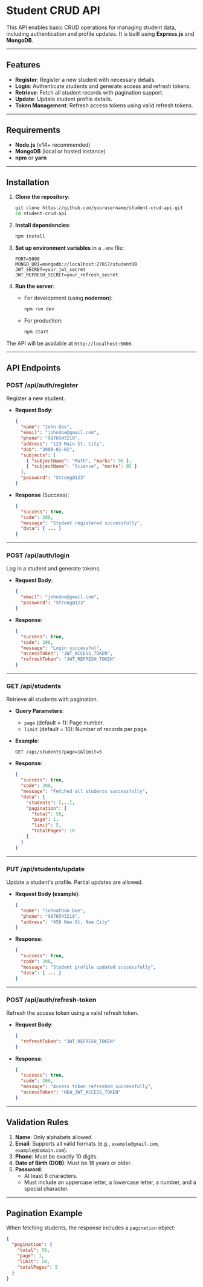 # Student CRUD API

This API enables basic CRUD operations for managing student data, including authentication and profile updates. It is built using **Express.js** and **MongoDB**.

---

## Features

- **Register**: Register a new student with necessary details.
- **Login**: Authenticate students and generate access and refresh tokens.
- **Retrieve**: Fetch all student records with pagination support.
- **Update**: Update student profile details.
- **Token Management**: Refresh access tokens using valid refresh tokens.

---

## Requirements

- **Node.js** (v14+ recommended)
- **MongoDB** (local or hosted instance)
- **npm** or **yarn**

---

## Installation

1. **Clone the repository**:
    ```bash
    git clone https://github.com/yourusername/student-crud-api.git
    cd student-crud-api
    ```

2. **Install dependencies**:
    ```bash
    npm install
    ```

3. **Set up environment variables** in a `.env` file:
    ```env
    PORT=5000
    MONGO_URI=mongodb://localhost:27017/studentDB
    JWT_SECRET=your_jwt_secret
    JWT_REFRESH_SECRET=your_refresh_secret
    ```

4. **Run the server**:
    - For development (using **nodemon**):
      ```bash
      npm run dev
      ```
    - For production:
      ```bash
      npm start
      ```

The API will be available at `http://localhost:5000`.

---

## API Endpoints

### **POST /api/auth/register**
Register a new student.

- **Request Body**:
    ```json
    {
      "name": "John Doe",
      "email": "johndoe@gmail.com",
      "phone": "9876543210",
      "address": "123 Main St, City",
      "dob": "2000-01-01",
      "subjects": [
        { "subjectName": "Math", "marks": 90 },
        { "subjectName": "Science", "marks": 85 }
      ],
      "password": "Strong@123"
    }
    ```

- **Response** (Success):
    ```json
    {
      "success": true,
      "code": 200,
      "message": "Student registered successfully",
      "data": { ... }
    }
    ```

---

### **POST /api/auth/login**
Log in a student and generate tokens.

- **Request Body**:
    ```json
    {
      "email": "johndoe@gmail.com",
      "password": "Strong@123"
    }
    ```

- **Response**:
    ```json
    {
      "success": true,
      "code": 200,
      "message": "Login successful",
      "accessToken": "JWT_ACCESS_TOKEN",
      "refreshToken": "JWT_REFRESH_TOKEN"
    }
    ```

---

### **GET /api/students**
Retrieve all students with pagination.

- **Query Parameters**:
  - `page` (default = 1): Page number.
  - `limit` (default = 10): Number of records per page.

- **Example**:
    ```
    GET /api/students?page=1&limit=5
    ```

- **Response**:
    ```json
    {
      "success": true,
      "code": 200,
      "message": "Fetched all students successfully",
      "data": {
        "students": [...],
        "pagination": {
          "total": 50,
          "page": 1,
          "limit": 5,
          "totalPages": 10
        }
      }
    }
    ```

---

### **PUT /api/students/update**
Update a student's profile. Partial updates are allowed.

- **Request Body (example)**:
    ```json
    {
      "name": "Johnathan Doe",
      "phone": "9876543210",
      "address": "456 New St, New City"
    }
    ```

- **Response**:
    ```json
    {
      "success": true,
      "code": 200,
      "message": "Student profile updated successfully",
      "data": { ... }
    }
    ```

---

### **POST /api/auth/refresh-token**
Refresh the access token using a valid refresh token.

- **Request Body**:
    ```json
    {
      "refreshToken": "JWT_REFRESH_TOKEN"
    }
    ```

- **Response**:
    ```json
    {
      "success": true,
      "code": 200,
      "message": "Access token refreshed successfully",
      "accessToken": "NEW_JWT_ACCESS_TOKEN"
    }
    ```

---

## Validation Rules

1. **Name**: Only alphabets allowed.
2. **Email**: Supports all valid formats (e.g., `example@gmail.com`, `example@domain.com`).
3. **Phone**: Must be exactly 10 digits.
4. **Date of Birth (DOB)**: Must be 18 years or older.
5. **Password**: 
   - At least 8 characters.
   - Must include an uppercase letter, a lowercase letter, a number, and a special character.

---

## Pagination Example

When fetching students, the response includes a `pagination` object:
```json
{
  "pagination": {
    "total": 50,
    "page": 1,
    "limit": 10,
    "totalPages": 5
  }
}
